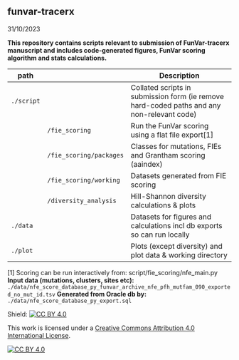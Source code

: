 ## funvar-tracerx 
31/10/2023

**This repository contains scripts relevant to submission of FunVar-tracerx manuscript and includes code-generated figures, FunVar scoring algorithm and stats calculations.**

| path  				| | Description |
| ----------- 			| ----------- | ----------- |
| `./script` 			| 						| Collated scripts in submission form (ie remove hard-coded paths and any non-relevant code) |
|  						| `/fie_scoring` 		| Run the FunVar scoring using a flat file export[1]  |
|  						| `/fie_scoring/packages` | Classes for mutations, FIEs and Grantham scoring (aaindex)  |
|  						| `/fie_scoring/working`| Datasets generated from FIE scoring |
|						| `/diversity_analysis`	| Hill-Shannon diversity calculations & plots |
|	`./data`			|						| Datasets for figures and calculations incl db exports so can run locally |
|	`./plot`			|						| Plots (except diversity) and plot data & working directory |


[1] Scoring can be run interactively from: script/fie_scoring/nfe_main.py
**Input data (mutations, clusters, sites etc):**
`./data/nfe_score_database_py_funvar_archive_nfe_pfh_mutfam_090_exported_no_mut_id.tsv`
**Generated from Oracle db by:**
`./data/nfe_score_database_py_export.sql`


Shield: [![CC BY 4.0][cc-by-shield]][cc-by]

This work is licensed under a
[Creative Commons Attribution 4.0 International License][cc-by].

[![CC BY 4.0][cc-by-image]][cc-by]

[cc-by]: http://creativecommons.org/licenses/by/4.0/
[cc-by-image]: https://i.creativecommons.org/l/by/4.0/88x31.png
[cc-by-shield]: https://img.shields.io/badge/License-CC%20BY%204.0-lightgrey.svg




